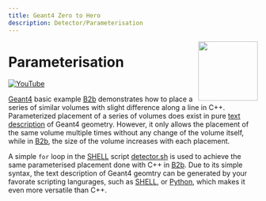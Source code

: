 ```yaml
---
title: Geant4 Zero to Hero
description: Detector/Parameterisation
---
```

<img align="right" width="120px" src="https://yt3.ggpht.com/PpWFdVlWCwTuVRMmxA5EMsWqmsLqgo63AepVoZdCzslc0huYKvRjNOtgIyrWiynNgkmgyzNiODFh=s600-c-fcrop64=1,00000000ffffffff-nd-v1-rwa"/>

# Parameterisation

[![YouTube](https://img.shields.io/badge/You-Tube-red?style=flat)](https://youtube.com/shorts/Ep6Amj-enAU)

[Geant4][] basic example [B2b][] demonstrates how to place a series of similar volumes with slight difference along a line in C++. Parameterized placement of a series of volumes does exist in pure [text description][] of Geant4 geometry. However, it only allows the placement of the same volume multiple times without any change of the volume itself, while in [B2b][], the size of the volume increases with each placement.

A simple `for` loop in the [SHELL][] script [detector.sh][] is used to achieve the same parameterised placement done with C++ in [B2b][]. Due to its simple syntax, the text description of Geant4 geomtry can be generated by your favorate scripting langurages, such as [SHELL][], or [Python][], which makes it even more versatile than C++.

[Geant4]: https://physino.xyz/geant4
[B2b]: https://github.com/Geant4/geant4/tree/master/examples/basic/B2
[text description]: https://geant4-userdoc.web.cern.ch/UsersGuides/ForApplicationDeveloper/html/Detector/Geometry/geomASCII.html
[SHELL]: https://www.shellscript.sh
[detector.sh]: https://github.com/jintonic/geant4/blob/main/detector/parameterisation/detector.sh
[Python]: https://www.python.org
